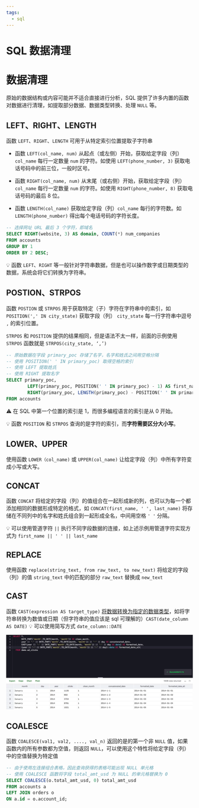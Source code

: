 ```yaml
---
tags:
  - sql
---
```


# SQL 数据清理

# 数据清理
原始的数据结构或内容可能并不适合直接进行分析，SQL 提供了许多内置的函数对数据进行清理，如提取部分数据、数据类型转换、处理 `NULL` 等。

## LEFT、RIGHT、LENGTH
函数 `LEFT`、`RIGHT`、`LENGTH` 可用于从特定索引位置提取子字符串

* 函数 `LEFT(col_name, num)` 从起点（或左侧）开始，获取给定字段（列）`col_name` 每行一定数量 `num` 的字符。如使用 `LEFT(phone_number, 3)` 获取电话号码中的前三位，一般时区号。

- 函数 `RIGHT(col_name, num)` 从末尾（或右侧）开始，获取给定字段（列）`col_name` 每行一定数量 `num` 的字符。如使用 `RIGHT(phone_number, 8)` 获取电话号码的最后 8 位。

- 函数 `LENGTH(col_name)` 获取给定字段（列）`col_name` 每行的字符数。如 `LENGTH(phone_number)` 得出每个电话号码的字符长度。

```sql
-- 选择网址 URL 最后 3 个字符，即域名
SELECT RIGHT(website, 3) AS domain, COUNT(*) num_companies
FROM accounts
GROUP BY 1
ORDER BY 2 DESC;
```

:bulb: 函数 `LEFT`、`RIGHT` 等一般针对字符串数据，但是也可以操作数字或日期类型的数据，系统会将它们转换为字符串。

## POSTION、STRPOS
函数 `POSTION` 或 `STRPOS` 用于获取特定（子）字符在字符串中的索引，如 `POSITION(',' IN city_state)` 获取字段（列） `city_state` 每一行字符串中逗号 `,` 的索引位置。

`STRPOS` 和 `POSITION` 提供的结果相同，但是语法不太一样，前面的示例使用 `STRPOS` 函数就是 `STRPOS(city_state, ‘,’)`

```sql
-- 原始数据在字段 primary_poc 存储了名字，名字和姓氏之间用空格分隔
-- 使用 POSITION(' ' IN primary_poc) 取得空格的索引
-- 使用 LEFT 提取姓氏
-- 使用 RIGHT 提取名字
SELECT primary_poc,
        LEFT(primary_poc, POSITION(' ' IN primary_poc) - 1) AS first_name,
        RIGHT(primary_poc, LENGTH(primary_poc) - POSITION(' ' IN primary_poc)) AS last_name
FROM accounts
```

:warning: 在 SQL 中第一个位置的索引是 1，而很多编程语言的索引是从 0 开始。

:bulb: 函数 `POSITION` 和 `STRPOS` 查询的是字符的索引，而**字符需要区分大小写**。

## LOWER、UPPER
使用函数 `LOWER（col_name)` 或 `UPPER(col_name)` 让给定字段（列）中所有字符变成小写或大写。

## CONCAT
函数 `CONCAT` 将给定的字段（列）的值组合在一起形成新的列，也可以为每一个都添加相同的数据形成特定的格式，如 `CONCAT(first_name, ' ', last_name)` 将存储在不同列中的名字和姓氏组合到一起形成全名，中间用空格 `' '` 分隔。

:bulb: 可以使用管道字符 `||` 执行不同字段数据的连接，如上述示例用管道字符实现方式为 `first_name || ' ' || last_name`

## REPLACE
使用函数  `replace(string_text, from raw_text, to new_text)` 将给定的字段（列）的值 `string_text` 中的匹配的部分 `raw_text` 替换成 `new_text`

## CAST
函数 `CAST(expression AS target_type)` [将数据转换为指定的数据类型](https://www.postgresqltutorial.com/postgresql-cast/)，如将字符串转换为数值或日期（但字符串的值应该是 sql 可理解的）`CAST(date_column AS DATE)` :bulb: 可以使用简写方式 `date_column::DATE`

![CAST](./_v_images/20200607123145017_28092.png)

## COALESCE
函数 `COALESCE(val1, val2, ...., val_n)` 返回的是的第一个非 `NULL` 值，如果函数内的所有参数都为空值，则返回 `NULL`，可以使用这个特性将给定字段（列）中的空值替换为特定值

```sql
-- 由于使用左连接组合表格，因此查询获得的表格可能出现 NULL 单元格
-- 使用 COALESCE 函数将字段 total_amt_usd 为 NULL 的单元格替换为 0
SELECT COALESCE(o.total_amt_usd, 0) total_amt_usd
FROM accounts a
LEFT JOIN orders o
ON a.id = o.account_id;
```